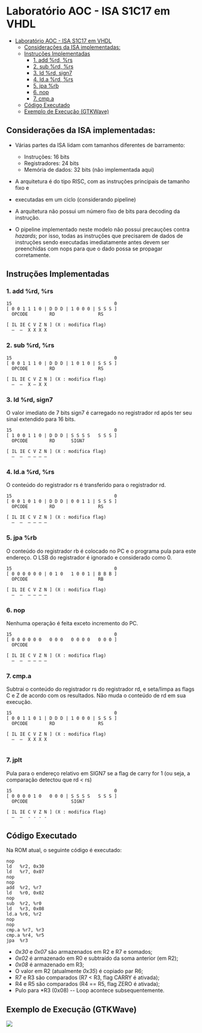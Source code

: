 # Laboratório AOC - ISA S1C17 em VHDL


- [Laboratório AOC - ISA S1C17 em VHDL](#laboratorio-aoc---isa-s1c17-em-vhdl)
  - [Considerações da ISA implementadas:](#consideraces-da-isa-implementadas)
  - [Instruções Implementadas](#instruces-implementadas)
    - [1. add %rd, %rs](#1-add-rd--rs)
    - [2. sub %rd, %rs](#2-sub-rd--rs)
    - [3. ld %rd, sign7](#3-ld-rd--sign7)
    - [4. ld.a %rd, %rs](#4-lda-rd--rs)
    - [5. jpa %rb](#5-jpa-rb)
    - [6. nop](#6-nop)
    - [7. cmp.a](#7-cmpa)
  - [Código Executado](#codigo-executado)
  - [Exemplo de Execução (GTKWave)](#exemplo-de-execucao-gtkwave)


## Considerações da ISA implementadas:

* Várias partes da ISA lidam com tamanhos diferentes de barramento:
  
  * Instruções: 16 bits
  * Registradores: 24 bits
  * Memória de dados: 32 bits (não implementada aqui)

* A arquitetura é do tipo RISC, com as instruções principais de tamanho fixo e
* executadas em um ciclo (considerando pipeline)

* A arquitetura não possui um número fixo de bits para decoding da instrução.

* O pipeline implementado neste modelo não possui precauções contra _hazards_; 
por isso, todas as instruções que precisarem de dados de instruções sendo executadas imediatamente antes devem ser preenchidas com nops para que o dado 
possa se propagar corretamente.



## Instruções Implementadas

### 1. add %rd, %rs

```
15                                      0
[ 0 0 1 1 1 0 | D D D | 1 0 0 0 | S S S ]  
  OPCODE        RD                RS

[ IL IE C V Z N ] (X : modifica flag)
  –  –  X X X X
```

### 2. sub %rd, %rs

```
15                                      0
[ 0 0 1 1 1 0 | D D D | 1 0 1 0 | S S S ]  
  OPCODE        RD                RS

[ IL IE C V Z N ] (X : modifica flag)
  –  –  X – X X
```

### 3. ld %rd, sign7
O valor imediato de 7 bits sign7 é carregado no registrador rd após ter seu
sinal extendido para 16 bits.
```
15                                      0
[ 1 0 0 1 1 0 | D D D | S S S S   S S S ]  
  OPCODE        RD      SIGN7

[ IL IE C V Z N ] (X : modifica flag)
  –  –  – – – –
```

### 4. ld.a %rd, %rs
O conteúdo do registrador rs é transferido para o registrador rd.
```
15                                      0
[ 0 0 1 0 1 0 | D D D | 0 0 1 1 | S S S ]  
  OPCODE        RD                RS

[ IL IE C V Z N ] (X : modifica flag)
  –  –  – – – –
```

### 5. jpa %rb
O conteúdo do registrador rb é colocado no PC e o programa pula para este
endereço. O LSB do registrador é ignorado e considerado como 0.
```
15                                      0
[ 0 0 0 0 0 0 | 0 1 0   1 0 0 1 | B B B ]  
  OPCODE                          RB

[ IL IE C V Z N ] (X : modifica flag)
  –  –  – – – –
```

### 6. nop
Nenhuma operação é feita exceto incremento do PC.
```
15                                      0
[ 0 0 0 0 0 0   0 0 0   0 0 0 0   0 0 0 ]  
  OPCODE                          

[ IL IE C V Z N ] (X : modifica flag)
  –  –  – – – –
```

### 7. cmp.a
Subtrai o conteúdo do registrador rs do registrador rd, e seta/limpa as flags C e Z de acordo com os resultados. Não muda o conteúdo de rd em sua execução.
```
15                                      0
[ 0 0 1 1 0 1 | D D D | 1 0 0 0 | S S S ]  
  OPCODE        RD                RS  

[ IL IE C V Z N ] (X : modifica flag)
  –  –  X X X X
  
```

### 7. jplt
Pula para o endereço relativo em SIGN7 se 
a flag de carry for 1 (ou seja, a comparação
detectou que rd < rs)

```
15                                      0
[ 0 0 0 0 1 0   0 0 0 | S S S S   S S S ]  
  OPCODE                SIGN7

[ IL IE C V Z N ] (X : modifica flag)
  –  –  - - - -
```

## Código Executado

Na ROM atual, o seguinte código é executado:
```
nop
ld   %r2, 0x30
ld   %r7, 0x07
nop
nop
add  %r2, %r7
ld   %r0, 0x02
nop
sub  %r2, %r0
ld   %r3, 0x08
ld.a %r6, %r2
nop
nop
cmp.a %r7, %r3
cmp.a %r4, %r5
jpa  %r3

```

* _0x30_ e _0x07_ são armazenados em R2 e R7 e somados;
* _0x02_ é armazenado em R0 e subtraído da soma anterior (em R2);
* _0x08_ é armazenado em R3;
* O valor em R2 (atualmente _0x35_) é copiado par R6;
* R7 e R3 são comparados (R7 < R3, flag CARRY é ativada);
* R4 e R5 são comparados (R4 == R5, flag ZERO é ativada);
* Pulo para *R3 (0x08) -- Loop acontece subsequentemente. 

## Exemplo de Execução (GTKWave)

![](https://i.imgur.com/UKWqRBg.png)

